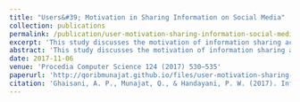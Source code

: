 ```yaml
---
title: "Users&#39; Motivation in Sharing Information on Social Media"
collection: publications
permalink: /publication/user-motivation-sharing-information-social-media
excerpt: 'This study discusses the motivation of information sharing activities in social media. Types of information reviewed are personal, sensational, political, casual, and experience.'
abstract: 'This study discusses the motivation of information sharing activities in social media. Types of information reviewed are personal, sensational, political, casual, and experience. Social media categories reviewed are social networking sites, microblogging sites, wikis, online blogs, and online forums. Responses from 255 respondents were processed using descriptive statistical methods. The results show that one&#39;s motivation in sharing information tends to be consistent for each type of information, that is  to share the impression of social media users on a matter.'
date: 2017-11-06
venue: 'Procedia Computer Science 124 (2017) 530–535'
paperurl: 'http://qoribmunajat.github.io/files/user-motivation-sharing-information-social-media.pdf'
citation: 'Ghaisani, A. P., Munajat, Q., & Handayani, P. W. (2017). Information Credibility Factors on Information Sharing Activities in Social Media. <i>The Second International Conference on Informatics and Computing (ICIC)</i>.'
---
```

